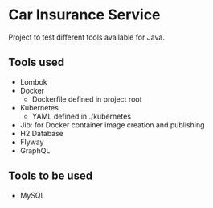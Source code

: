 # Car Insurance Service

Project to test different tools available for Java.

## Tools used

- Lombok
- Docker
  - Dockerfile defined in project root
- Kubernetes
  - YAML defined in ./kubernetes
- Jib: for Docker container image creation and publishing
- H2 Database
- Flyway
- GraphQL

## Tools to be used

- MySQL